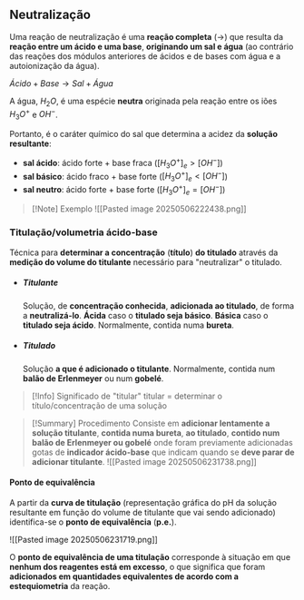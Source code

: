 ## Neutralização
Uma reação de neutralização é uma **reação completa** ($\longrightarrow$) que resulta da **reação entre um ácido e uma base**, **originando um sal e água** (ao contrário das reações dos módulos anteriores de ácidos e de bases com água e a autoionização da água).

$Ácido + Base \longrightarrow Sal + Água$

A água, $H_2O$, é uma espécie **neutra** originada pela reação entre os iões $H_3O^+$ e $OH^-$.

Portanto, é o caráter químico do sal que determina a acidez da **solução resultante**:
- **sal ácido**: ácido forte + base fraca ($[H_3O^+]_e>[OH^-]$)
- **sal básico**: ácido fraco + base forte ($[H_3O^+]_e<[OH^-]$)
- **sal neutro**: ácido forte + base forte ($[H_3O^+]_e=[OH^-]$)

>[!Note] Exemplo
>![[Pasted image 20250506222438.png]]

### Titulação/volumetria ácido-base
Técnica para **determinar a concentração** (**título**) **do titulado** através da **medição do volume do titulante** necessário para "neutralizar" o titulado.
- ##### Titulante
  Solução, de **concentração conhecida**, **adicionada ao titulado**, de forma a **neutralizá-lo**.
  **Ácida** caso o **titulado seja básico**. **Básica** caso o **titulado seja ácido**.
  Normalmente, contida numa **bureta**.
- ##### Titulado
  Solução **a que é adicionado o titulante**.
  Normalmente, contida num **balão de Erlenmeyer** ou num **gobelé**.

>[!Info] Significado de "titular"
>titular = determinar o título/concentração de uma solução

> [!Summary] Procedimento 
> Consiste em **adicionar lentamente a solução titulante**, **contida numa bureta**, **ao titulado**, **contido num balão de Erlenmeyer ou gobelé** onde foram previamente adicionadas gotas de **indicador ácido-base** que indicam quando se **deve parar de adicionar titulante**.
> ![[Pasted image 20250506231738.png]]

#### Ponto de equivalência
A partir da **curva de titulação** (representação gráfica do pH da solução resultante em função do volume de titulante que vai sendo adicionado) identifica-se o **ponto de equivalência** (**p.e.**).

![[Pasted image 20250506231719.png]]

O **ponto de equivalência de uma titulação** corresponde à situação em que **nenhum dos reagentes está em excesso**, o que significa que foram **adicionados em quantidades equivalentes de acordo com a estequiometria** da reação.

